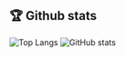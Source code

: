 <!--
- 🔭 I’m currently working on Minishell
- 🌱 I’m currently learning C
- 👯 I’m looking to collaborate on ...
- 🤔 I’m looking for help with ...
- 💬 Ask me about ...
- 📫 How to reach me: ...
- 😄 Pronouns: ...
- ⚡ Fun fact: ...
<!DOCTYPE html>
<html>
  <body>
    <a href="https://github.com/JaeSeoKim/badge42"><img src="https://badge42.vercel.app/api/v2/cl1ljxdin001109lh6mg47k2p/stats?cursusId=21&coalitionId=45" alt="jfremond's 42 stats" /></a>
  </body>
</html>
-->
## 🏆 Github stats
![Top Langs](https://github-readme-stats.vercel.app/api/top-langs/?username=jfremond&langs_count=6&layout=compact&theme=synthwave)
![GitHub stats](https://github-readme-stats.vercel.app/api?username=jfremond&hide=issues,prs&show_icons=true=true&theme=synthwave)
